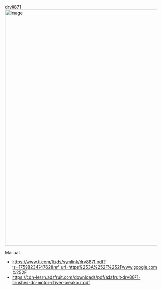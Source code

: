 drv8871
[<img width="875" height="779" alt="image" src="https://github.com/user-attachments/assets/2fb3dab5-a6ba-48d3-875e-c96242883328" />](https://cdn-learn.adafruit.com/downloads/pdf/adafruit-drv8871-brushed-dc-motor-driver-breakout.pdf)


Manual
- https://www.ti.com/lit/ds/symlink/drv8871.pdf?ts=1759823474762&ref_url=https%253A%252F%252Fwww.google.com%252F
- https://cdn-learn.adafruit.com/downloads/pdf/adafruit-drv8871-brushed-dc-motor-driver-breakout.pdf
